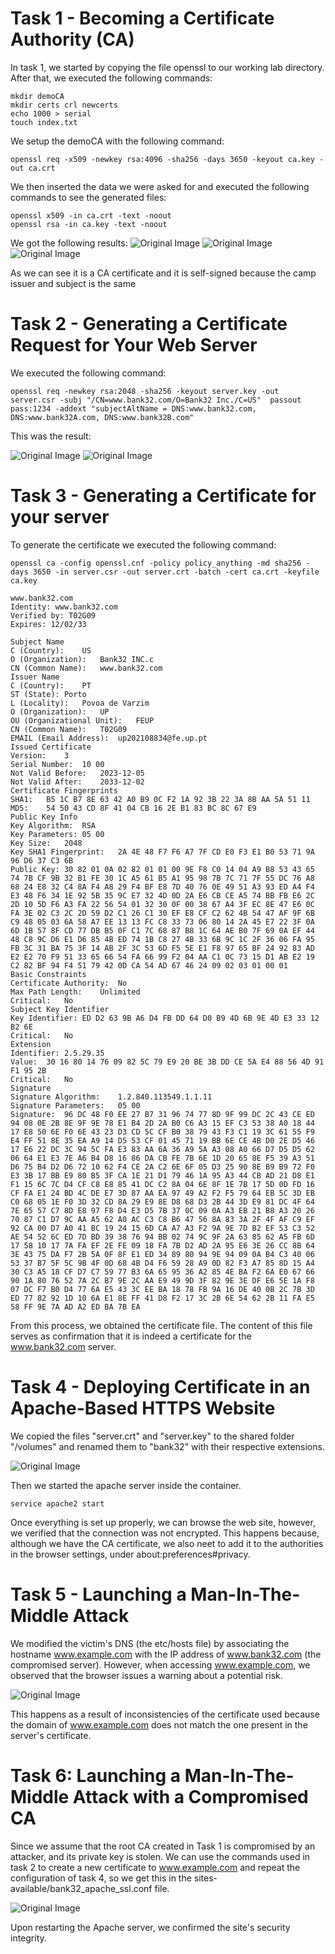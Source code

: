 # Task 1 - Becoming a Certificate Authority (CA)

In task 1, we started by copying the file openssl to our working lab directory.
After that, we executed the following commands:

```
mkdir demoCA
mkdir certs crl newcerts
echo 1000 > serial
touch index.txt

```

We setup the demoCA with the following command:

```
openssl req -x509 -newkey rsa:4096 -sha256 -days 3650 -keyout ca.key -out ca.crt
```
We then inserted the data we were asked for and executed the following commands to see the generated files:

```
openssl x509 -in ca.crt -text -noout
openssl rsa -in ca.key -text -noout
```

We got the following results:
<img src="/images/image1lab11.png" alt="Original Image">
<img src="/images/image2lab11.png" alt="Original Image">
<img src="/images/image3lab11.png" alt="Original Image">

As we can see it is a CA certificate and it is self-signed because the camp issuer and subject is the same

# Task 2 -  Generating a Certificate Request for Your Web Server

We executed the following command:
```
openssl req -newkey rsa:2048 -sha256 -keyout server.key -out server.csr -subj "/CN=www.bank32.com/O=Bank32 Inc./C=US"  passout pass:1234 -addext "subjectAltName = DNS:www.bank32.com, DNS:www.bank32A.com, DNS:www.bank32B.com"
```
This was the result:

<img src="/images/image4lab11.png" alt="Original Image">
<img src="/images/image5lab11.png" alt="Original Image">

# Task 3 - Generating a Certificate for your server

To generate the certificate we executed the following command:
```
openssl ca -config openssl.cnf -policy policy_anything -md sha256 -days 3650 -in server.csr -out server.crt -batch -cert ca.crt -keyfile ca.key
```
```
www.bank32.com
Identity: www.bank32.com
Verified by: T02G09
Expires: 12/02/33

Subject Name
C (Country):	US
O (Organization):	Bank32 INC.c
CN (Common Name):	www.bank32.com
Issuer Name
C (Country):	PT
ST (State):	Porto
L (Locality):	Povoa de Varzim
O (Organization):	UP
OU (Organizational Unit):	FEUP
CN (Common Name):	T02G09
EMAIL (Email Address):	up202108834@fe.up.pt
Issued Certificate
Version:	3
Serial Number:	10 00
Not Valid Before:	2023-12-05
Not Valid After:	2033-12-02
Certificate Fingerprints
SHA1:	B5 1C B7 8E 63 42 A0 B9 0C F2 1A 92 3B 22 3A 8B AA 5A 51 11
MD5:	54 50 43 CD 8F 41 04 CB 16 2E B1 83 BC 8C 67 E9
Public Key Info
Key Algorithm:	RSA
Key Parameters:	05 00
Key Size:	2048
Key SHA1 Fingerprint:	2A 4E 48 F7 F6 A7 7F CD E0 F3 E1 B0 53 71 9A 96 D6 37 C3 6B
Public Key:	30 82 01 0A 02 82 01 01 00 9E F8 C0 14 04 A9 B8 53 43 65 74 7B CF 9B 32 B1 FE 30 1C A5 61 B5 A1 95 98 7B 7C 71 7F 55 DC 76 A8 68 24 E8 32 C4 8A F4 A8 29 F4 BF E8 7D 40 76 0E 49 51 A3 93 ED A4 F4 E3 48 F6 34 1E 92 5B 35 9C E7 32 4D 0D 2A E6 CB CE A5 74 BB FB E6 2C 2D 10 5D F6 A3 FA 22 56 54 01 32 30 0F 00 38 67 A4 3F EC 8E 47 E6 0C FA 3E 02 C3 2C 2D 59 D2 C1 26 C1 30 EF E8 CF C2 62 4B 54 47 AF 9F 6B C9 48 05 03 6A 58 A7 EE 13 13 FC C8 33 73 06 80 14 2A 45 E7 22 3F 0A 6D 1B 57 8F CD 77 DB B5 0F C1 7C 68 87 B8 1C 64 AE B0 7F 69 0A EF 44 48 C8 9C D6 E1 D6 85 4B ED 74 1B C8 27 4B 33 6B 9C 1C 2F 36 06 FA 95 FB 3C 31 BA 75 3F 14 AB 2F 3C 53 6D F5 5E E1 F8 97 65 BF 24 92 83 AD E2 E2 70 F9 51 33 65 66 54 FA 66 99 F2 04 AA C1 0C 73 15 D1 AB E2 19 C2 82 BF 94 F4 51 79 42 0D CA 54 AD 67 46 24 09 02 03 01 00 01
Basic Constraints
Certificate Authority:	No
Max Path Length:	Unlimited
Critical:	No
Subject Key Identifier
Key Identifier:	ED D2 63 9B A6 D4 FB DD 64 D0 B9 4D 6B 9E 4D E3 33 12 B2 6E
Critical:	No
Extension
Identifier:	2.5.29.35
Value:	30 16 80 14 76 09 82 5C 79 E9 20 BE 3B DD CE 5A E4 88 56 4D 91 F1 95 2B
Critical:	No
Signature
Signature Algorithm:	1.2.840.113549.1.1.11
Signature Parameters:	05 00
Signature:	96 DC 48 F0 EE 27 B7 31 96 74 77 8D 9F 99 DC 2C 43 CE ED 94 08 0E 2B 8E 9F 9E 78 E1 B4 2D 2A B0 C6 A3 15 EF C3 53 38 A0 18 44 17 E8 50 6E F0 6E 43 23 D3 CD 5C CF B0 38 79 43 F3 C1 19 3C 61 55 F9 E4 FF 51 8E 35 EA A9 14 D5 53 CF 01 45 71 19 BB 6E CE 4B D0 2E D5 46 17 E6 22 DC 3C 94 5C FA E3 83 AA 6A 36 A9 5A A3 08 A0 66 D7 D5 D5 62 06 64 E1 E3 7E A6 B4 D8 16 86 DA CB FE 7B 6E 1D 20 65 8E F5 39 A3 51 D6 75 B4 D2 D6 72 10 62 F4 CE 2A C2 6E 6F 05 D3 25 90 8E B9 B9 72 F0 E3 3B 17 BB E9 80 B5 3F CA 1E 21 D1 79 46 1A 95 A3 44 CB AD 21 D8 E1 F1 15 6C 7C D4 CF C8 E8 85 41 DC C2 8A 04 6E 8F 1E 7B 17 5D 0D FD 16 CF FA E1 24 BD 4C DE E7 3D 87 AA EA 97 49 A2 F2 F5 79 64 EB 5C 3D EB C0 68 05 1E F0 3D 32 CD 8A 29 E9 8E D8 68 D3 2B 44 3D E9 81 DC 4F 64 7E 65 57 C7 8D E8 97 F8 D4 E3 D5 7B 37 0C 09 0A A3 EB 21 B8 A3 20 26 70 87 C1 D7 9C AA A5 62 A0 AC C3 C8 B6 47 56 8A 83 3A 2F 4F AF C9 EF 92 CA 00 D7 A0 41 BC 19 24 15 6D CA A7 A3 F2 9A 9E 7D B2 EF 53 C3 52 AE 54 52 6C ED 7D BD 39 38 76 94 BB 02 74 9C 9F 2A 63 85 62 A5 FB 6D 17 58 10 17 7A FA EF 2E FE 09 18 FA 7B D2 AD 2A 95 E6 3E 26 CC 8B 64 3E 43 75 DA F7 2B 5A 0F 8F E1 ED 34 89 80 94 9E 94 09 0A B4 C3 40 06 53 37 B7 5F 5C 9B 4F 0D 68 4B D4 F6 59 28 A9 0D 82 F3 A7 85 8D 15 A4 30 C3 A5 18 CF D7 C7 59 77 B3 6A 65 95 36 A2 85 4E BA F2 6A E0 67 66 90 1A 80 76 52 7A 2C B7 9E 2C AA E9 49 9D 3F 82 9E 3E DF E6 5E 1A F8 07 DC F7 B0 D4 77 6A E5 43 3C EE BA 18 78 FB 9A 16 DE 40 0B 2C 7B 3D ED 77 82 92 1D 10 6A E1 8E FF 41 D8 F2 17 3C 2B 6E 54 62 2B 11 FA E5 58 FF 9E 7A AD A2 ED BA 7B EA
```

From this process, we obtained the certificate file. The content of this file serves as confirmation that it is indeed a certificate for the www.bank32.com server.

# Task 4 - Deploying Certificate in an Apache-Based HTTPS Website

We copied the files "server.crt" and "server.key" to the shared folder "/volumes" and renamed them to "bank32" with their respective extensions.

<img src="/images/image.webp" alt="Original Image">

Then we started the apache server inside the container.

```
service apache2 start
```

Once  everything  is  set  up  properly,  we  can  browse  the  web  site, however, we verified that the connection was not encrypted. This happens because, although we have the CA certificate, we also neet to add it to the authorities in the browser settings, under about:preferences#privacy.

# Task 5 - Launching a Man-In-The-Middle Attack

We modified the victim's DNS (the etc/hosts file) by associating the hostname www.example.com with the IP address of www.bank32.com (the compromised server).
However, when accessing www.example.com, we observed that the browser issues a warning about a potential risk.

<img src="/images/image2.webp" alt="Original Image">

This happens as a result of inconsistencies of the certificate used because the domain of www.example.com does not match the one present in the server's certificate.

# Task 6: Launching a Man-In-The-Middle Attack with a Compromised CA

Since we assume that the root CA created in Task 1 is compromised by an attacker, and its private key is stolen.
We can use the commands used in task 2 to create a new certificate to www.example.com and repeat the configuration of task 4, so we get this in the sites-available/bank32_apache_ssl.conf file.

<img src="/images/image2.webp" alt="Original Image">

Upon restarting the Apache server, we confirmed the site's security integrity.








